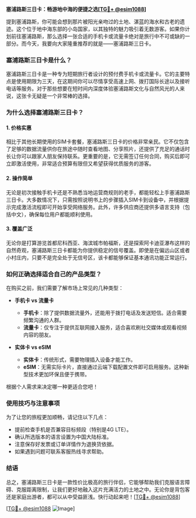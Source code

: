 **塞浦路斯三日卡：畅游地中海的便捷之选[[TG💪+ @esim1088](https://t.me/s/esim1088)]**

提到塞浦路斯，你可能会想到那片被阳光亲吻过的土地、湛蓝的海水和古老的遗迹。这个位于地中海东部的小岛国家，以其独特的魅力吸引着无数游客。如果你计划前往塞浦路斯，那么选择一张合适的手机卡或流量卡绝对是旅行中不可或缺的一部分。而今天，我要向大家隆重推荐的就是——塞浦路斯三日卡。

### 塞浦路斯三日卡是什么？

塞浦路斯三日卡是一种专为短期旅行者设计的预付费手机卡或流量卡。它的主要特点是使用期限为三天，在这期间你可以尽情享受高速上网、拨打国际长途以及接听电话等服务。对于那些想要在短时间内深度体验塞浦路斯文化与自然风光的人来说，这张卡无疑是一个非常棒的选择。

### 为什么选择塞浦路斯三日卡？

#### 1. **价格实惠**
相比于其他长期使用的SIM卡套餐，塞浦路斯三日卡的价格非常亲民。它不仅包含了足够的数据流量供你在旅途中随时查看地图、分享照片，还提供了充足的通话时长让你可以跟家人朋友保持联系。更重要的是，它无需签订任何合同，购买后即可立即激活使用，非常适合预算有限但又希望获得优质服务的游客。

#### 2. **操作简单**
无论是初次接触手机卡还是不熟悉当地运营商规则的老手，都能轻松上手塞浦路斯三日卡。大多数情况下，只需按照说明书上的步骤插入SIM卡到设备中，并根据提示完成激活流程即可开始享受网络服务。此外，许多供应商还提供多语言支持（包括中文），确保每位用户都能顺利使用。

#### 3. **覆盖广泛**
无论你是打算游览首都尼科西亚、海滨城市帕福斯，还是探索阿卡迪亚瀑布这样的自然奇观，塞浦路斯三日卡都能为你提供稳定的信号覆盖。即使是在偏远山区或者小村庄内，只要不是完全处于无信号区，该卡都能够保证基本通讯功能正常运行。

### 如何正确选择适合自己的产品类型？

在购买之前，我们需要了解市场上常见的几种类型：

- **手机卡 vs 流量卡**
  - **手机卡**：除了提供数据流量外，还能用于拨打电话及发送短信。适合需要频繁沟通的人群。
  - **流量卡**：仅专注于提供互联网接入服务，适合喜欢刷社交媒体或观看视频内容的朋友。
  
- **实体卡 vs eSIM**
  - **实体卡**：传统形式，需要物理插入设备才能工作。
  - **eSIM**：无需实际卡片，直接通过云端下载配置文件即可启用服务。这种新型技术更加环保且便于携带。

根据个人需求来决定哪一种更适合您吧！

### 使用技巧与注意事项

为了让您的旅程更加顺畅，请记住以下几点：
- 提前检查手机是否兼容目标频段（特别是4G LTE）。
- 确认所选版本的语言设置为中国大陆标准。
- 注意保存好发票或订单详情作为退换货依据。
- 如果遇到问题可联系客服热线寻求帮助。

### 结语

总之，塞浦路斯三日卡是一款性价比极高的旅行伴侣，它能够帮助我们克服语言障碍、克服距离限制，让我们更好地融入这片充满活力的土地之中。无论你是背包客还是家庭出游者，都可以从中受益匪浅。快行动起来吧！[[TG💪+ @esim1088](https://t.me/s/esim1088)]

[[TG💪+ @esim1088](https://t.me/s/esim1088) ![Image](https://i.postimg.cc/4NQfJmqS/Snipaste-2025-05-13-00-14-12.png)]